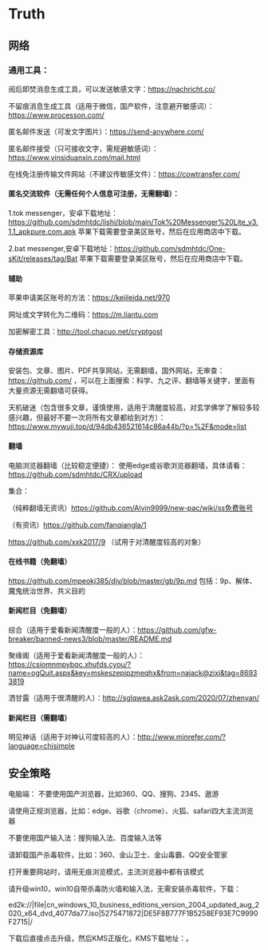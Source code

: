 # Truth
## 网络
### 通用工具：
阅后即焚消息生成工具，可以发送敏感文字：https://nachricht.co/

不留痕消息生成工具（适用于微信，国产软件，注意避开敏感词）：https://www.processon.com/ 

匿名邮件发送（可发文字图片）：https://send-anywhere.com/   

匿名邮件接受（只可接收文字，需规避敏感词）：https://www.yinsiduanxin.com/mail.html 

在线免注册传输文件网站（不建议传敏感文件）：https://cowtransfer.com/ 

#### 匿名交流软件（无需任何个人信息可注册，无需翻墙）：

1.tok messenger，安卓下载地址：https://github.com/sdmhtdc/lishi/blob/main/Tok%20Messenger%20Lite_v3.1.1_apkpure.com.apk 苹果下载需要登录美区账号，然后在应用商店中下载。

2.bat messenger,安卓下载地址：https://github.com/sdmhtdc/One-sKit/releases/tag/Bat  苹果下载需要登录美区账号，然后在应用商店中下载。


#### 辅助

苹果申请美区账号的方法：https://kejileida.net/970 

网址或文字转化为二维码：https://m.liantu.com 

加密解密工具：http://tool.chacuo.net/cryptgost 


#### 存储资源库

安装包、文章、图片、PDF共享网站，无需翻墙，国外网站，无审查：https://github.com/ ，可以在上面搜索：科学、九之评、翻墙等关键字，里面有大量资源无需翻墙可获得。

天机破迷（包含很多文章，谨慎使用，适用于清醒度较高，对玄学佛学了解较多较感兴趣，但最好不要一次将所有文章都给到对方）：https://www.mywuji.top/d/94db436521614c86a44b/?p=%2F&mode=list

#### 翻墙
电脑浏览器翻墙（比较稳定便捷）：
使用edge或谷歌浏览器翻墙，具体请看：https://github.com/sdmhtdc/CRX/upload

集合：

（纯粹翻墙无资讯）https://github.com/Alvin9999/new-pac/wiki/ss免费账号 

（有资讯）https://github.com/fanqiangla/1

https://github.com/xxk2017/9 （试用于对清醒度较高的对象）

#### 在线书籍（免翻墙）
https://github.com/mpeokj385/djy/blob/master/gb/9p.md 
包括：9p、解体、魔鬼统治世界、共义目的

#### 新闻栏目（免翻墙）

综合（适用于爱看新闻清醒度一般的人）：https://github.com/gfw-breaker/banned-news3/blob/master/README.md

聚缘阁（适用于爱看新闻清醒度一般的人）：https://csiomnmpybqc.xhufds.cyou/?name=ogQuit.aspx&key=mskeszepipzmeqhx&from=najack@zixi&tag=86933819

洒甘露（适用于很清醒的人）：http://sglqwea.ask2ask.com/2020/07/zhenyan/

#### 新闻栏目（需翻墙）
明见神话（适用于对神认可度较高的人）：http://www.minrefer.com/?language=chisimple 

## 安全策略
电脑端：
不要使用国产浏览器，比如360、QQ、搜狗、2345、遨游

请使用正规浏览器，比如：edge、谷歌（chrome）、火狐、safari四大主流浏览器

不要使用国产输入法：搜狗输入法、百度输入法等

请卸载国产杀毒软件，比如：360、金山卫士、金山毒霸、QQ安全管家

打开重要网站时，请用无痕浏览模式，主流浏览器中都有该模式

请升级win10，win10自带杀毒防火墙和输入法，无需安装杀毒软件，下载：

ed2k://|file|cn_windows_10_business_editions_version_2004_updated_aug_2020_x64_dvd_4077da77.iso|5275471872|DE5F8B777F1B5258EF93E7C9990F2715|/

下载后直接点击升级，然后KMS正版化，KMS下载地址：。


